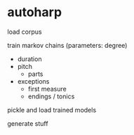 autoharp
========

load corpus 

train markov chains (parameters: degree)
  - duration
  - pitch
    - parts
  - exceptions
    - first measure
    - endings / tonics

pickle and load trained models

generate stuff